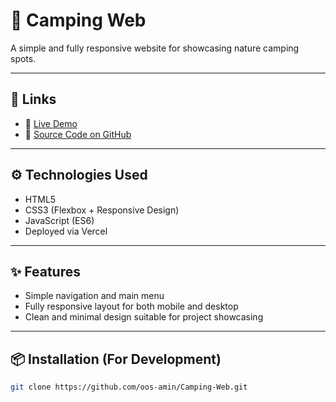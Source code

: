 # 🚀 Camping Web

A simple and fully responsive website for showcasing nature camping spots.

---

## 🔗 Links

- 🔴 [Live Demo](https://camping-web-xi.vercel.app/)
- 🧠 [Source Code on GitHub](https://github.com/oos-amin/Camping-Web)

---

## ⚙️ Technologies Used

- HTML5  
- CSS3 (Flexbox + Responsive Design)  
- JavaScript (ES6)  
- Deployed via Vercel

---

## ✨ Features

- Simple navigation and main menu  
- Fully responsive layout for both mobile and desktop  
- Clean and minimal design suitable for project showcasing

---

## 📦 Installation (For Development)

```bash
git clone https://github.com/oos-amin/Camping-Web.git
